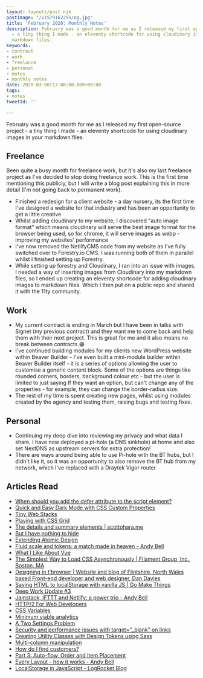 ```yaml
---
layout: layouts/post.njk
postImage: "/v1579162295/og.jpg"
title: 'February 2020: Monthly Notes'
description: February was a good month for me as I released my first open-source project
  - a tiny thing I made - an eleventy shortcode for using cloudinary images in your
  markdown files.
keywords:
- contract
- work
- freelance
- personal
- notes
- monthly notes
date: 2020-03-06T17:00:00.000+00:00
tags:
- notes
tweetId: ''

---
```

February was a good month for me as I released my first open-source project - a tiny thing I made - an eleventy shortcode for using cloudinary images in your markdown files.

## Freelance

Been quite a busy month for freelance work, but it's also my last freelance project as I've decided to stop doing freelance work. This is the first time mentioning this publicly, but I will write a blog post explaining this in more detail (I'm not going back to permanent work).

* Finished a redesign for a client website - a day nursery, its the first time I've designed a website for that industry and has been an opportunity to get a little creative
* Whilst adding cloudinary to my website, I discovered "auto image format" which means cloudinary will serve the best image format for the browser being used, so for chrome, it will serve images as webp - improving my websites' performance
* I've now removed the NetlifyCMS code from my website as I've fully switched over to Forestry.io CMS. I was running both of them in parallel whilst I finished setting up Forestry.
* While setting up forestry and Cloudinary, I ran into an issue with images, I needed a way of inserting images from Cloudinary into my markdown files, so I ended up creating an eleventy shortcode for adding cloudinary images to markdown files. Which I then put on a public repo and shared it with the 11ty community.

## Work

* My current contract is ending in March but I have been in talks with Signet (my previous contract) and they want me to come back and help them with their next project. This is great for me and it also means no break between contracts.😁
* I've continued building modules for my clients new WordPress website within Beaver Builder - I've even built a mini-module builder within Beaver Builder itself - it is a series of options allowing the user to customise a generic content block. Some of the options are things like rounded corners, borders, background colour etc - but the user is limited to just saying If they want an option, but can't change any of the properties - for example, they can change the border-radius size.
* The rest of my time is spent creating new pages, whilst using modules created by the agency and testing them, raising bugs and testing fixes.

## Personal

* Continuing my deep dive into reviewing my privacy and what data I share, I have now deployed a pi-hole (a DNS sinkhole) at home and also set NextDNS as upstream servers for extra protection!
* There are ways around being able to use Pi-hole with the BT hubs, but I didn't like it, so it was an opportunity to also remove the BT hub from my network, which I've replaced with a Draytek Vigor router

## Articles Read

* [When should you add the defer attribute to the script element?](https://gomakethings.com/when-should-you-add-the-defer-attribute-to-the-script-element/ "When should you add the defer attribute to the script element?")
* [Quick and Easy Dark Mode with CSS Custom Properties](https://css-irl.info/quick-and-easy-dark-mode-with-css-custom-properties/ "Quick and Easy Dark Mode with CSS Custom Properties")
* [Tiny Web Stacks](https://cloudfour.com/thinks/tiny-web-stacks/ "Tiny Web Stacks")
* [Playing with CSS Grid](https://snook.ca/archives/html_and_css/playing-with-css-grid "Playing with CSS Grid")
* [The details and summary elements | scottohara.me](https://www.scottohara.me/blog/2018/09/03/details-and-summary.html "The details and summary elements | scottohara.me")
* [But I have nothing to hide](https://pjrvs.com/hide "But I have nothing to hide")
* [Extending Atomic Design](http://bradfrost.com/blog/post/extending-atomic-design/ "Extending Atomic Design")
* [Fluid scale and tokens: a match made in heaven - Andy Bell](https://hankchizljaw.com/wrote/fluid-scale-and-tokens:-a-match-made-in-heaven/ "Fluid scale and tokens: a match made in heaven - Andy Bell")
* [What I Like About Vue](https://daverupert.com/2019/07/what-i-like-about-vue/ "What I Like About Vue")
* [The Simplest Way to Load CSS Asynchronously | Filament Group, Inc., Boston, MA](https://www.filamentgroup.com/lab/load-css-simpler/ "The Simplest Way to Load CSS Asynchronously | Filament Group, Inc., Boston, MA")
* [Designing in t’browser | Website and blog of Flintshire, North Wales based Front-end developer and web designer, Dan Davies](https://www.dan-davies.co.uk/designing-in-tbrowser "Designing in t’browser | Website and blog of Flintshire, North Wales based Front-end developer and web designer, Dan Davies")
* [Saving HTML to localStorage with vanilla JS | Go Make Things](https://gomakethings.com/saving-html-to-localstorage-with-vanilla-js/ "Saving HTML to localStorage with vanilla JS | Go Make Things")
* [Deep Work Update #3](https://bradfrost.com/blog/post/deep-work-update-3/ "Deep Work Update #3")
* [Jamstack, IFTTT and Netlify: a power trio - Andy Bell](https://hankchizljaw.com/wrote/jamstack-ifttt-and-netlify:-a-power-trio/ "Jamstack, IFTTT and Netlify: a power trio - Andy Bell")
* [HTTP/2 For Web Developers](https://blog.cloudflare.com/http-2-for-web-developers/ "HTTP/2 For Web Developers")
* [CSS Variables](https://dev.to/samanthaming/css-variables-8di "CSS Variables")
* [Minimum viable analytics](https://david.darn.es/article/2020/02/23/minimum-viable-analytics/ "Minimum viable analytics")
* [A Two Settings Problem](https://daverupert.com/2020/02/a-two-settings-problem/ "A Two Settings Problem")
* [Security and performance issues with target=”_blank” on links](https://kbarker.dev/2020/02/24/security-and-performance-issues-with-target-blank-on-links.html "Security and performance issues with target=”_blank” on links")
* [Creating Utility Classes with Design Tokens using Sass](https://alwaystwisted.com/articles/creating-utility-classes-with-design-tokens-using-sass "Creating Utility Classes with Design Tokens using Sass")
* [Multi-column manipulation](https://every-layout.dev/blog/multi-column-manipulation/ "Multi-column manipulation")
* [How do I find customers?](https://justinjackson.ca/find "How do I find customers?")
* [Part 3: Auto-flow, Order and Item Placement](https://css-irl.info/debugging-css-grid-part-3-auto-flow-order-and-item-placement/ "Part 3: Auto-flow, Order and Item Placement")
* [Every Layout - how it works - Andy Bell](https://andy-bell.design/wrote/every-layout-how-it-works/ "Every Layout - how it works - Andy Bell")
* [LocalStorage in JavaScript - LogRocket Blog](https://blog.logrocket.com/the-complete-guide-to-using-localstorage-in-javascript-apps-ba44edb53a36/ "LocalStorage in JavaScript - LogRocket Blog")